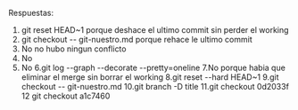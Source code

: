 
Respuestas:       
1. git reset HEAD~1 porque deshace el ultimo commit sin perder el working
2. git checkout -- git-nuestro.md porque rehace le ultimo commit 
3. No no hubo ningun conflicto 
4. No 
5. No
6.git log --graph --decorate --pretty=oneline
7.No porque habia que eliminar el merge sin borrar el working 
8.git reset --hard HEAD~1 
9.git checkout -- git-nuestro.md 
10.git branch -D title 
11.git checkout 0d2033f
12 git checkout a1c7460   
